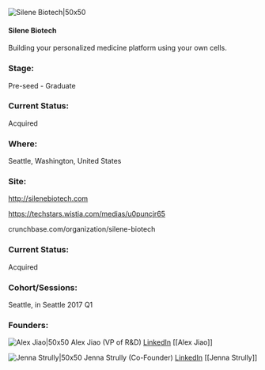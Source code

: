 

![Silene Biotech|50x50](https://apimg.techstars.com/connect/images/image_files/59233f619c66a91c72000003/original/logo_square.png)

#### Silene Biotech
Building your personalized medicine platform using your own cells.

### Stage: 
Pre-seed - Graduate 

### Current Status: 
Acquired

### Where:
Seattle, Washington, United States

### Site:
http://silenebiotech.com

https://techstars.wistia.com/medias/u0puncjr65

crunchbase.com/organization/silene-biotech

### Current Status: 
Acquired

### Cohort/Sessions: 
Seattle, in Seattle 2017 Q1

### Founders: 

![Alex Jiao|50x50](https://apimg.techstars.com/connect/images/image_files/59233bd19c66a91c72000002/original/alex_square.jpg) Alex Jiao (VP of R&D) [LinkedIn](https://linkedin.com/in/alexjiao) [[Alex Jiao]]

![Jenna Strully|50x50](https://apimg.techstars.com/connect/images/image_files/585854478083200c0b00002a/original/Jenna_Strully_Founder_miPS_Labs.jpg) Jenna Strully (Co-Founder) [LinkedIn](https://linkedin.com/in/jennastrully) [[Jenna Strully]]


